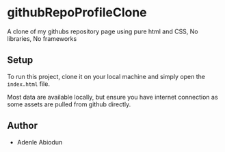 # githubRepoProfileClone
A clone of my githubs repository page using pure html and CSS, No libraries, No frameworks

## Setup

To run this project, clone it on your local machine and simply open the `index.html` file.

Most data are available locally, but ensure you have internet connection as some assets are pulled from github directly.

## Author

- Adenle Abiodun